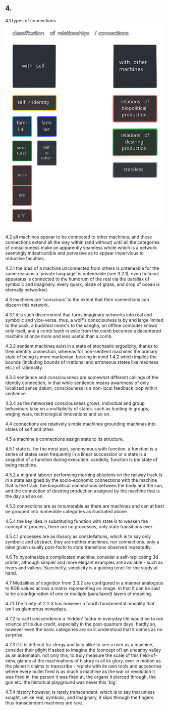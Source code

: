 ## 4.

4.1 types of connections
![classification_relationships](../../../../attachments/classification_relations.svg)

4.2 all machines appear to be connected to other machines, and these connections extend all the way within (and without) until all the categories of consciouness make an apparently seamless whole which is a network seemingly indestructible and pervasive as to appear impervious to reductive faculties.

4.2.1 the idea of a machine unconnected from others is unteneable for the same reasons a 'private language' is unteneable (see 3.2.1), even fictional apparatus is connected to the humdrum of the real via the parallax of symbolic and imaginary. every quark, blade of grass, and drop of ocean is eternally networked.


4.3 machines are 'conscious' to the extent that their connections can discern this network.

4.3.1 it is such discernment that turns imaginary networks into real and symbolic and vice-versa. thus, a wolf's consciouness is by and large limited to the pack, a buddhist monk's to the sangha, on offline computer knows only itself, and a comb tooth in exile from the comb becomes a decentered machine at once more and less useful than a comb.

4.3.2 sentient machines exist in a state of stochastic ergodicity, thanks to their identity connection, whereas for non-sentient machines the primary state of being is more markovian. bearing in mind 1.4.2 which implies the bounds (including bounds of irrational and erroneous states like madness etc.) of rationality.

4.3.3 sentience and consciousness are somewhat different callings of the identity connection, in that while sentience means awareness of only localized sense datum, consciouness is a non-local feedback loop within sentience.

4.3.4 as the networked consciousness grows, individual and group behaviours take on a multiplicity of states. such as hunting in groups, waging wars, technological innovations and so on.



4.4 connections are relatively simple machines grounding machines into states of self and other.


4.5 a machine's connections assign state to its structure.

4.5.1 state is, for the most part, synonymous with function. a function is a series of states seen frequently in a linear succession or a state is a snapshot of a function during execution. candidly, function is _the_ state of being machine.

4.5.2 a migrant laborer performing morning ablutions on the railway track is in a state assigned by the socio-economic connections with the machine that is the track, the biopolitical connections between the body and the sun, and the connection of desiring production assigned by the machine that is the day and so on.

4.5.3 connections are as innumerable as there are machines and can at best be grouped into numerable categories as illustrated above. 

4.5.4 the key idea in substituting function with state is to weaken the concept of process, there are no processes, only state transitions ever.

4.5.4.1 processes are as illusory as constellations, which is to say only symbolic and abstract, they are neither machines, nor connections. only a label given usually post-facto to state transitions observed repeatedly.


4.6 To hypothesize a complicated machine, consider a self-replicating 3d printer, although simpler and more elegant examples are available - such as rivers and valleys. Succinctly, simplicity is a guiding tenet for the study at hand.


4.7 Modalities of cognition from 3.3.2 are configured in a manner analogous to RGB values across a matrix representing an image. In that it can be said to be a configuration of one or multiple (parallaxed) layers of meaning. 

4.7.1 The trinity of 2.2.3 has however a fourth fundamental modality that isn't as glamorous nowadays.


4.7.2 to call transcendence a 'hidden' factor in everyday life would be to rob science of its due credit, especially in the post-quantum days. hardly so, however even the basic categories are so ill understood that it comes as no surprise.

4.7.3 if it is difficult for clergy and laity alike to see a river as a machine, consider their plight if asked to imagine the (concept of) an uncanny valley as an automaton. not only this, to truly measure the scale of this field-of-view, glance at the machinations of history in all its glory, ever in motion as the planet it claims to transcribe - replete with its own tools and accesories where every bullet fired is as much a machine as the war or revolution it was fired in, the person it was fired at, the organs it pierced through, the gun etc. the historical playground was never this 'big'.

4.7.4 history however, is rarely transcendent. which is to say that unless sought, unlike real, symbolic, and imaginary, it slips through the fingers. thus transcendent machines are rare.